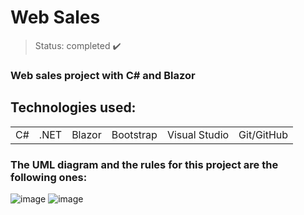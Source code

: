 <h1> Web Sales </h1>

> Status: completed ✔️
### Web sales project with C# and Blazor
## Technologies used:

<table>
  <tr>
    <td>C#</td>
    <td>.NET</td>
    <td>Blazor</td>
    <td>Bootstrap</td>
    <td>Visual Studio</td>
    <td>Git/GitHub</td>
  </tr>
</table>

### The UML diagram and the rules for this project are the following ones:
![image](https://github.com/Rafaelse6/composition10-csharp/assets/64181619/39fb2b24-e70a-4058-ba83-a6a1c17b9faa)
![image](https://github.com/Rafaelse6/composition10-csharp/assets/64181619/dba79455-44f3-4f37-b4f5-8efa7e045b97)

